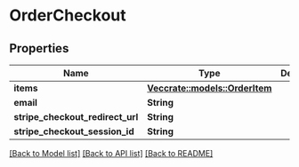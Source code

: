 # OrderCheckout

## Properties

Name | Type | Description | Notes
------------ | ------------- | ------------- | -------------
**items** | [**Vec<crate::models::OrderItem>**](OrderItem.md) |  | 
**email** | **String** |  | 
**stripe_checkout_redirect_url** | **String** |  | [readonly]
**stripe_checkout_session_id** | **String** |  | [readonly]

[[Back to Model list]](../README.md#documentation-for-models) [[Back to API list]](../README.md#documentation-for-api-endpoints) [[Back to README]](../README.md)


